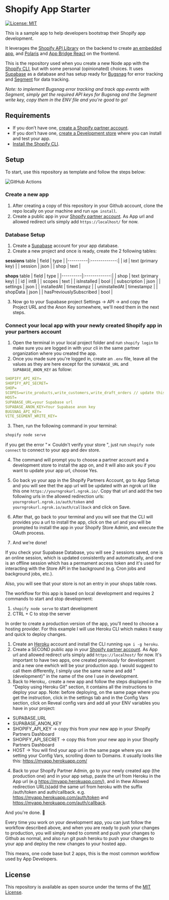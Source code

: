 # Shopify App Starter

[![License: MIT](https://img.shields.io/badge/License-MIT-green.svg)](LICENSE.md)

This is a sample app to help developers bootstrap their Shopify app development.

It leverages the [Shopify API Library](https://github.com/Shopify/shopify-node-api) on the backend to create [an embedded app](https://shopify.dev/apps/tools/app-bridge/getting-started#embed-your-app-in-the-shopify-admin), and [Polaris](https://github.com/Shopify/polaris-react) and [App Bridge React](https://shopify.dev/tools/app-bridge/react-components) on the frontend.

This is the repository used when you create a new Node app with the [Shopify CLI](https://shopify.dev/apps/tools/cli), but with some personal (opinionated) choices. It uses [Supabase](https://supabase.com/) as a database and has setup ready for  [Bugsnag](https://www.bugsnag.com/) for error tracking and  [Segment](https://segment.com/) for data tracking.

*Note: to implement Bugsnag error tracking and track app events with Segment, simply get the required API keys for Bugsnag and the Segment write key, copy them in the ENV file and you're good to go!*

## Requirements

- If you don’t have one, [create a Shopify partner account](https://partners.shopify.com/signup).
- If you don’t have one, [create a Development store](https://help.shopify.com/en/partners/dashboard/development-stores#create-a-development-store) where you can install and test your app.
- [Install the Shopify CLI](https://shopify.dev/apps/tools/cli).

## Setup

To start, use this repository as template and follow the steps below: 

![GitHub Actions](https://img.shields.io/badge/USE-THIS%20TEMPLATE-green)

### Create a new app

1. After creating a copy of this repository in your Github account, clone the repo locally on your machine and run `npm install`.
2. Create a public app in your [Shopify partner account](https://partners.shopify.com). As App url and allowed redirect urls simply add `https://localhost/` for now.

### Database Setup

1. Create a [Supabase](https://supabase.com/) account for your app database.
2. Create a new project and once is ready, create the 2 following tables:

**sessions** table
| field   |      type      |
|----------|:-------------:|
| id |  text (primary key) |
| session |    json   |
| shop | text |

**shops** table
| field   |      type      |
|----------|:-------------:|
| shop |  text (primary key) |
| id |  int8 |
| scopes |    text   |
| isInstalled | bool |
| subscription | json |
| settings | json |
| installedAt | timestampz |
| uninstalledAt | timestampz |
| shopData | json |
| hasPreviouslySubscribed | bool |

3. Now go to your Supabase project Settings -> API -> and copy the Project URL and the Anon Key somewhere, we'll need them in the next steps.

### Connect your local app with your newly created Shopify app in your partners account

1. Open the terminal in your local project folder and run `shopify login` to make sure you are logged in with your cli in the same partner organization where you created the app.
2. Once you made sure you're logged in, create an `.env`  file, leave all the values as they are here except for the `SUPABASE_URL` and `SUPABASE_ANON_KEY` as follow:
```yaml
SHOPIFY_API_KEY=
SHOPIFY_API_SECRET=
SHOP=
SCOPES=write_products,write_customers,write_draft_orders // update this manually when you know which scopes you need for your app
HOST=
SUPABASE_URL=your Supabase url
SUPABASE_ANON_KEY=Your Supabase anon key
BUGSNAG_API_KEY=
VITE_SEGMENT_WRITE_KEY=
```

3. Then, run the following command in your terminal:
```sh
shopify node serve
```
if you get the error "✗ Couldn't verify your store ", just run `shopify node connect` to connect to your app and dev store.

4. The command will prompt you to choose a partner account and a development store to install the app on, and it will also ask you if you want to update your app url, choose Yes.

5. Go back yo your app in the Shopify Partners Account, go to App Setup and you will see thet the app url will be updated with an ngrok url like this one `https://yourngrokurl.ngrok.io/`. 
Copy that url and add the two following urls in the allowed redirection urls: `yourngrokurl.ngrok.io/auth/token` and `yourngrokurl.ngrok.io/auth/callback` and click on Save.

6. After that, go back to your terminal and you will see that the CLI will provides you a url to install the app, click on the url and you will be prompted to install the app in your Shopify Store Admin, and execute the OAuth process.
7. And we're done!

If you check your Supabase Database, you will see 2 sessions saved, one is an online session, which is updated consistently and automatically, and one is an offline session which has a permament access token and it's used for interacting with the Store API in the background (e.g. Cron jobs and background jobs, etc.).

Also, you will see that your store is not an entry in your shops table rows.

The workflow for this app is based on local development and requires 2 commands to start and stop development:
1. `shopify node serve` to start development
2. CTRL + C to stop the server

In order to create a production version of the app, you'll need to choose a hosting provider. For this example I will use Heroku CLI which makes it easy and quick to deploy changes.

1. Create an [Heroku](https://signup.heroku.com/login) account and install the CLI running `npm i -g heroku`.
2. Create a SECOND public app in your [Shopify partner account](https://partners.shopify.com). As App url and allowed redirect urls simply add `https://localhost/` for now. It's important to have two apps, one created previously for development and a new one ewhich will be your production app. I would suggest to call them differently, I simply use the same name and add "(development)" in the name of the one I use in development. 
3. Back to Heroku,. create a new app and follow the steps displayed in the "Deploy using Heroku Git" section, it contains all the instructions to deploy your app. Note: before deploying, on the same page where you get the instruction, click in the settings tab and in the Config Vars section, click on Reveal config vars and add all your ENV variables you have in your project:
- SUPABASE_URL
- SUPABASE_ANON_KEY
- SHOPIFY_API_KEY -> copy this from your new app in your Shopify Partners Dashboard
- SHOPIFY_API_SECRET -> copy this from your new app in your Shopify Partners Dashboard
- HOST -> You will find your app url in the same page where you are setting your Config Vars, scrolling down to Domains. it usually looks like this: https://myapp.herokuapp.com/

4. Back to your Shopify Partner Admin, go to your newly created app (the production one) and in your app setup, paste the url from Heroku in the App url (e.g https://myapp.herokuapp.com/), and in thew Allowed redirection URL(s)add the same url from heroku with the suffix /auth/token and auth/callback. e.g. https://myapp.herokuapp.com/auth/token and https://myapp.herokuapp.com/auth/callback.

And you're done. 🎉

Every time you work on your development app, you can just follow the workflow described above, and when you are ready to push your changes to production, you will simply need to commit and push your changes to Github as normal, and also run git push heroku to push your changes to your app and deploy the new changes to your hosted app. 

This means, one code base but 2 apps, this is the most common workflow used by App Developers.


## License

This repository is available as open source under the terms of the [MIT License](https://opensource.org/licenses/MIT).
